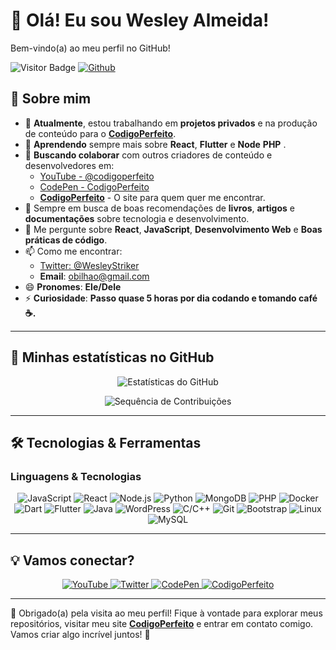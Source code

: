 # 👋 Olá! Eu sou Wesley Almeida!

Bem-vindo(a) ao meu perfil no GitHub! 

![Visitor Badge](https://visitor-badge.laobi.icu/badge?page_id=Codigoperfeito) [![Github](https://img.shields.io/github/followers/codigoperfeito?label=Follow&style=social)](https://github.com/codigoperfeito)

## 🚀 Sobre mim
- 🔭 **Atualmente**, estou trabalhando em **projetos privados** e na produção de conteúdo para o **[CodigoPerfeito](https://codigoperfeito.com.br)**.  
- 🌱 **Aprendendo** sempre mais sobre **React**, **Flutter** e **Node** **PHP** .  
- 👯 **Buscando colaborar** com outros criadores de conteúdo e desenvolvedores em:
  - [YouTube - @codigoperfeito](https://www.youtube.com/channel/UCTWnlBATwfYnz8rRWNeX1cQ)  
  - [CodePen - CodigoPerfeito](https://codepen.io/codigoperfeito)  
  - **[CodigoPerfeito](https://codigoperfeito.com.br)** - O site para quem quer me encontrar.  
- 🤔 Sempre em busca de boas recomendações de **livros**, **artigos** e **documentações** sobre tecnologia e desenvolvimento.  
- 💬 Me pergunte sobre **React**, **JavaScript**, **Desenvolvimento Web** e **Boas práticas de código**.  
- 📫 Como me encontrar:
  - [Twitter: @WesleyStriker](https://twitter.com/wesleystriker)  
  - **Email**: obilhao@gmail.com  
- 😄 **Pronomes**: **Ele/Dele**  
- ⚡ **Curiosidade**: **Passo quase 5 horas por dia codando e tomando café ☕.**

---

## 🌟 Minhas estatísticas no GitHub

<p align="center">
  <!-- Estatísticas de Contribuição -->
  <img src="https://github-readme-stats.vercel.app/api?username=codigoperfeito&show_icons=true&theme=radical" alt="Estatísticas do GitHub">
</p>

<p align="center">
  <!-- Gráfico de Sequência -->
  <img src="https://github-readme-streak-stats.herokuapp.com/?user=codigoperfeito&theme=radical" alt="Sequência de Contribuições">
</p>

---

## 🛠️ Tecnologias & Ferramentas

### Linguagens & Tecnologias

<div align="center">
  <img src="https://img.shields.io/badge/JavaScript-FFEB3B?style=for-the-badge&logo=JavaScript&logoColor=black" alt="JavaScript">
  <img src="https://img.shields.io/badge/React-61DAFB?style=for-the-badge&logo=React&logoColor=black" alt="React">
  <img src="https://img.shields.io/badge/Node.js-339933?style=for-the-badge&logo=Node.js&logoColor=white" alt="Node.js">
  <img src="https://img.shields.io/badge/Python-3776AB?style=for-the-badge&logo=Python&logoColor=white" alt="Python">
  <img src="https://img.shields.io/badge/MongoDB-47A248?style=for-the-badge&logo=MongoDB&logoColor=white" alt="MongoDB">
  <img src="https://img.shields.io/badge/PHP-777BB4?style=for-the-badge&logo=PHP&logoColor=white" alt="PHP">
  <img src="https://img.shields.io/badge/Docker-2496ED?style=for-the-badge&logo=Docker&logoColor=white" alt="Docker">
  <img src="https://img.shields.io/badge/Dart-0175C2?style=for-the-badge&logo=Dart&logoColor=white" alt="Dart">
  <img src="https://img.shields.io/badge/Flutter-02569B?style=for-the-badge&logo=Flutter&logoColor=white" alt="Flutter">
  <img src="https://img.shields.io/badge/Java-007396?style=for-the-badge&logo=Java&logoColor=white" alt="Java">
  <img src="https://img.shields.io/badge/WordPress-21759B?style=for-the-badge&logo=WordPress&logoColor=white" alt="WordPress">
  <img src="https://img.shields.io/badge/C/C++-A8B9CC?style=for-the-badge&logo=C&logoColor=white" alt="C/C++">
  <img src="https://img.shields.io/badge/Git-F05032?style=for-the-badge&logo=Git&logoColor=white" alt="Git">
  <img src="https://img.shields.io/badge/Bootstrap-563D7C?style=for-the-badge&logo=Bootstrap&logoColor=white" alt="Bootstrap">
  <img src="https://img.shields.io/badge/Linux-FCC624?style=for-the-badge&logo=Linux&logoColor=black" alt="Linux">
  <img src="https://img.shields.io/badge/MySQL-4479A1?style=for-the-badge&logo=MySQL&logoColor=white" alt="MySQL">
</div>

---

## 💡 Vamos conectar?

<div align="center">
  <a href="https://www.youtube.com/channel/UCTWnlBATwfYnz8rRWNeX1cQ">
    <img src="https://img.shields.io/badge/-YouTube-red?style=for-the-badge&logo=YouTube&logoColor=white" alt="YouTube">
  </a>
  <a href="https://twitter.com/wesleystriker">
    <img src="https://img.shields.io/badge/-Twitter-blue?style=for-the-badge&logo=Twitter&logoColor=white" alt="Twitter">
  </a>
  <a href="https://codepen.io/codigoperfeito">
    <img src="https://img.shields.io/badge/-CodePen-black?style=for-the-badge&logo=CodePen&logoColor=white" alt="CodePen">
  </a>
  <a href="https://codigoperfeito.com.br">
    <img src="https://img.shields.io/badge/-CodigoPerfeito-blue?style=for-the-badge&logo=GoogleChrome&logoColor=white" alt="CodigoPerfeito">
  </a>
</div>

---

🎉 Obrigado(a) pela visita ao meu perfil! Fique à vontade para explorar meus repositórios, visitar meu site **[CodigoPerfeito](https://codigoperfeito.com.br)** e entrar em contato comigo. Vamos criar algo incrível juntos! 🚀
